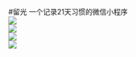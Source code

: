 #留光
一个记录21天习惯的微信小程序  
![](https://github.com/jishuzhaimaomao/liuguang1/master/images/babyweinai0.png)  
![](https://github.com/kklldog/kklldog.github.io/blob/master/images/babyweinai1.jpg)  
![](https://github.com/kklldog/kklldog.github.io/blob/master/images/babyweinai2.jpg)  
![](https://github.com/kklldog/kklldog.github.io/blob/master/images/babyweinai3.jpg)  
